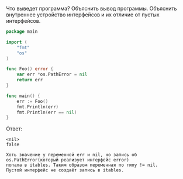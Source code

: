 Что выведет программа? Объяснить вывод программы. Объяснить внутреннее устройство интерфейсов и их отличие от пустых интерфейсов.

```go
package main

import (
	"fmt"
	"os"
)

func Foo() error {
	var err *os.PathError = nil
	return err
}

func main() {
	err := Foo()
	fmt.Println(err)
	fmt.Println(err == nil)
}
```

Ответ:
```
<nil>
false

Хоть значение у переменной err и nil, но запись об os.PathError(который реализует интерфейс error)
попала в itables. Таким образом переменная по типу != nil.
Пустой интерфейс не создаёт запись в itables.
```

